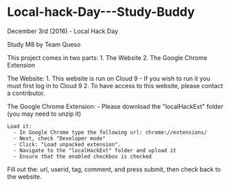 # Local-hack-Day---Study-Buddy
December 3rd (2016) - Local Hack Day 

Study M8 by Team Queso

This project comes in two parts:
    1. The Website
    2. The Google Chrome Extension

The Website:
    1. This website is run on Cloud 9 - If you wish to run it you must first log in to Cloud 9
    2. To have access to this website, please contact a contributor.
    
    
The Google Chrome Extension:
    - Please download the "localHackExt" folder (you may need to unzip it)
    
    Load it:
      - In Google Chrome type the following url: chrome://extensions/
      - Next, check "Developer mode"
      - Click: "Load unpacked extension".
      - Navigate to the "localHackExt" folder and upload it
      - Ensure that the enabled checkbox is checked
  
Fill out the: url, userid, tag, comment, and press submit, then check back to the website.
